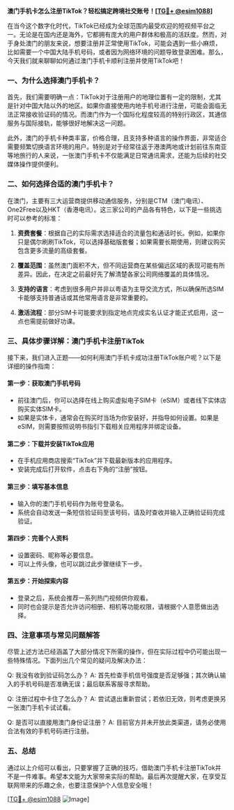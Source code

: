 **澳门手机卡怎么注册TikTok？轻松搞定跨境社交账号！[[TG💪+ @esim1088](https://t.me/s/esim1088)]**

在当今这个数字化时代，TikTok已经成为全球范围内最受欢迎的短视频平台之一。无论是在国内还是海外，它都拥有庞大的用户群体和极高的活跃度。然而，对于身处澳门的朋友来说，想要注册并正常使用TikTok，可能会遇到一些小麻烦，比如需要一个中国大陆手机号码，或者因为网络环境的问题导致登录困难。那么，今天我们就来聊聊如何通过澳门手机卡顺利注册并使用TikTok吧！

### 一、为什么选择澳门手机卡？

首先，我们需要明确一点：TikTok对于注册用户的地理位置有一定的限制，尤其是针对中国大陆以外的地区。如果你直接使用内地手机号进行注册，可能会面临无法正常接收验证码的情况。而澳门作为一个国际化程度较高的特别行政区，其通信服务与国际接轨，能够很好地解决这一问题。

此外，澳门的手机卡种类丰富，价格合理，且支持多种语言的操作界面，非常适合需要频繁切换语言环境的用户。特别是对于经常往返于港澳两地或计划前往东南亚等地旅行的人来说，一张澳门手机卡不仅能满足日常通讯需求，还能为后续的社交媒体操作提供便利。

### 二、如何选择合适的澳门手机卡？

在澳门，主要有三大运营商提供移动通信服务，分别是CTM（澳门电讯）、One2Free以及HKT（香港电讯）。这三家公司的产品各有特色，以下是一些挑选时可以参考的标准：

1. **资费套餐**：根据自己的实际需求选择适合的流量包和通话时长。例如，如果你只是偶尔刷刷TikTok，可以选择基础版套餐；如果需要长期使用，则建议购买包含更多流量的高级套餐。
   
2. **覆盖范围**：虽然澳门面积不大，但不同运营商在某些偏远区域的表现可能有所差异。因此，在决定之前最好先了解清楚各家公司网络覆盖的具体情况。

3. **支持的语言**：考虑到很多用户并非以粤语为主导交流方式，所以确保所选SIM卡能够支持普通话或其他常用语言是非常重要的。

4. **激活流程**：部分SIM卡可能要求到指定地点完成实名认证才能正式启用，这一点也需提前做好功课。

### 三、具体步骤详解：澳门手机卡注册TikTok

接下来，我们进入正题——如何利用澳门手机卡成功注册TikTok账户呢？以下是详细的操作指南：

#### 第一步：获取澳门手机号码
- 前往澳门后，你可以选择在线上购买虚拟电子SIM卡（eSIM）或者线下实体店购买实体SIM卡。
- 如果是实体卡，通常会在购买时当场为你安装好，并指导如何设置。如果是eSIM，则需要按照说明书指引下载相关应用程序并绑定设备。

#### 第二步：下载并安装TikTok应用
- 在手机应用商店搜索“TikTok”并下载最新版本的应用程序。
- 安装完成后打开软件，点击右下角的“注册”按钮。

#### 第三步：填写基本信息
- 输入你的澳门手机号码作为账号登录名。
- 系统会自动发送一条短信验证码至该号码，请及时查收并输入正确验证码完成验证。

#### 第四步：完善个人资料
- 设置密码、昵称等必要信息。
- 可以上传头像，也可以跳过此步骤继续下一步。

#### 第五步：开始探索内容
- 登录之后，系统会推荐一系列热门视频供你观看。
- 同时也会提示是否允许访问相册、相机等功能权限，请根据个人意愿做出选择。

### 四、注意事项与常见问题解答

尽管上述方法已经涵盖了大部分情况下所需的操作，但在实际过程中仍可能出现一些特殊情况。下面列出几个常见的疑问及解决办法：

Q: 我没有收到验证码怎么办？
A: 首先检查手机信号强度是否足够强；其次确认输入的手机号码是否准确无误；最后联系客服寻求帮助。

Q: 注册过程中卡住了怎么办？
A: 尝试退出重新尝试；若依旧无效，则考虑更换另一张澳门手机卡试试看。

Q: 是否可以直接用澳门身份证注册？
A: 目前官方并未开放此类渠道，请务必使用合法有效的手机号码进行注册。

### 五、总结

通过以上介绍可以看出，只要掌握了正确的技巧，借助澳门手机卡注册TikTok并不是一件难事。希望本文能为大家带来实际的帮助。最后再次提醒大家，在享受互联网带来的乐趣之余，也要注意保护个人信息安全哦！

[[TG💪+ @esim1088](https://t.me/s/esim1088) ![Image](https://i.postimg.cc/4NQfJmqS/Snipaste-2025-05-13-00-14-12.png)]